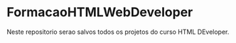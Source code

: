 # FormacaoHTMLWebDeveloper

Neste repositorio serao salvos todos os projetos do curso HTML DEveloper.
